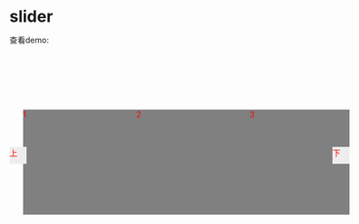 # slider
查看demo:
<!DOCTYPE html>
<html>
<head>
	<title></title>
	<script type="text/javascript" src="jquery-1.9.1.js"></script>
	<style type="text/css">
	*{margin: 0;padding: 0;}
	li{list-style: none; float: left;height: 200px;width: 200px;background: gray;color: red}
	.box{height: 200px;width: 600px;overflow: hidden; margin: 100px auto;position: relative;}
	#left,#right{position: absolute;height: 30px; width: 30px;background: #eee;color: red}
	#left{top: 40%; left: 0;}
	#right{top: 40%;right: 0;}
	ul{position: absolute;width: 1000px}
	</style>
</head>
<body>
<div class="box">
	<ul>
		<li>1</li>
		<li>2</li>
		<li>3</li>
		<li>4</li>
		<li>5</li>
	</ul>
	<div id="left">上</div>
	<div id="right">下</div>
</div>

<script type="text/javascript">
function move(){
	$('ul').animate({
		left: '-200px'},
		1000, function() {
		$('ul').css('left',0);
		$('ul').find('li').eq(0).appendTo('ul');
	});
}
$('#right').click(function(){
	if($('ul')[0].offsetLeft==0){
		move();
	}
})
$('#left').click(function(){
	if($('ul')[0].offsetLeft==0){
		$('ul').find('li:last-child').prependTo('ul');
		$('ul').css('left','-200px');
		$('ul').animate({
			left: 0
		},1000);
	}
})
var t=setInterval(move,2000);
$('.box').hover(function() {
	clearInterval(t);
}, function() {
	t=setInterval(move,2000);
});
</script>
</body>
</html>

